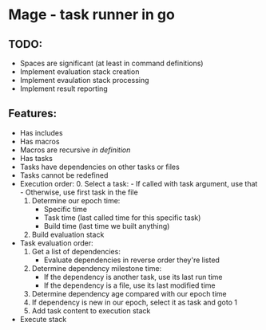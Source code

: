Mage - task runner in go
========================


TODO:
-----

- Spaces are significant (at least in command definitions)
- Implement evaluation stack creation
- Implement evaulation stack processing
- Implement result reporting


Features:
---------

- Has includes
- Has macros
- Macros are recursive _in definition_
- Has tasks
- Tasks have dependencies on other tasks or files
- Tasks cannot be redefined
- Execution order:
	0. Select a task:
		- If called with task argument, use that
		- Otherwise, use first task in the file
	1. Determine our epoch time:
		- Specific time
		- Task time (last called time for this specific task)
		- Build time (last time we built anything)
	2. Build evaluation stack
- Task evaluation order:
	1. Get a list of dependencies:
		- Evaluate dependencies in reverse order they're listed
	2. Determine dependency milestone time:
		- If the dependency is another task, use its last run time
		- If the dependency is a file, use its last modified time
	3. Determine dependency age compared with our epoch time
	4. If dependency is new in our epoch, select it as task and goto 1
	5. Add task content to execution stack
- Execute stack
